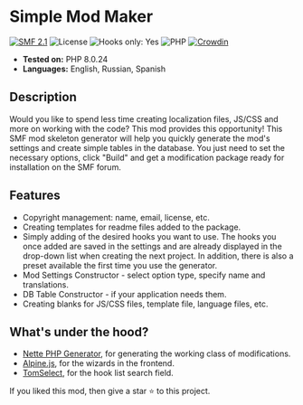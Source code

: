 # Simple Mod Maker
[![SMF 2.1](https://img.shields.io/badge/SMF-2.1-ed6033.svg?style=flat)](https://github.com/SimpleMachines/SMF2.1)
![License](https://img.shields.io/github/license/dragomano/simple-mod-maker)
![Hooks only: Yes](https://img.shields.io/badge/Hooks%20only-YES-blue)
![PHP](https://img.shields.io/badge/PHP-^7.4-blue.svg?style=flat)
[![Crowdin](https://badges.crowdin.net/simple-mod-maker/localized.svg)](https://crowdin.com/project/simple-mod-maker)

* **Tested on:** PHP 8.0.24
* **Languages:** English, Russian, Spanish

## Description
Would you like to spend less time creating localization files, JS/CSS and more on working with the code? This mod provides this opportunity!
This SMF mod skeleton generator will help you quickly generate the mod's settings and create simple tables in the database.
You just need to set the necessary options, click "Build" and get a modification package ready for installation on the SMF forum.

## Features
* Copyright management: name, email, license, etc.
* Creating templates for readme files added to the package.
* Simply adding of the desired hooks you want to use. The hooks you once added are saved in the settings and are already displayed in the drop-down list when creating the next project. In addition, there is also a preset available the first time you use the generator.
* Mod Settings Constructor - select option type, specify name and translations.
* DB Table Constructor - if your application needs them.
* Creating blanks for JS/CSS files, template file, language files, etc.

## What's under the hood?
* [Nette PHP Generator](https://github.com/nette/php-generator), for generating the working class of modifications.
* [Alpine.js](https://github.com/alpinejs/alpine), for the wizards in the frontend.
* [TomSelect](https://github.com/orchidjs/tom-select), for the hook list search field.

If you liked this mod, then give a star ⭐️ to this project.
